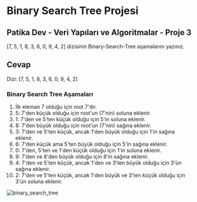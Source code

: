 # Binary Search Tree Projesi

## Patika Dev - Veri Yapıları ve Algoritmalar - Proje 3

[7, 5, 1, 8, 3, 6, 0, 9, 4, 2] dizisinin Binary-Search-Tree aşamalarını yazınız.

## Cevap

Dizi: [7, 5, 1, 8, 3, 6, 0, 9, 4, 2]

### Binary Search Tree Aşamaları

1. İlk eleman 7 olduğu için root 7'dir.
2. 5: 7'den küçük olduğu için root'un (7'nin) soluna eklenir.
3. 1: 7'den ve 5'ten küçük olduğu için 5'in soluna eklenir.
4. 8: 7'den büyük olduğu için root'un (7'nin) sağına eklenir.
5. 3: 7'den ve 5'ten küçük, ancak 1'den büyük olduğu için 1'in sağına eklenir.
6. 6: 7'den küçük ama 5'ten büyük olduğu için 5'in sağına eklenir.
7. 0: 7'den, 5'ten ve 1'den küçük olduğu için 1'in soluna eklenir.
8. 9: 7'den ve 8'den büyük olduğu için 8'in sağına eklenir.
9. 4: 7'den ve 5'ten küçük, ancak 1'den ve 3'ten büyük olduğu için 3'ün sağına eklenir.
10. 2: 7'den ve 5'ten küçük, ancak 1'den büyük ve 3'ten küçük olduğu için 3'ün soluna eklenir.

![binary_search_tree ](https://github.com/user-attachments/assets/753c6f6c-b529-42c4-b528-63c1b1e9ffff)
